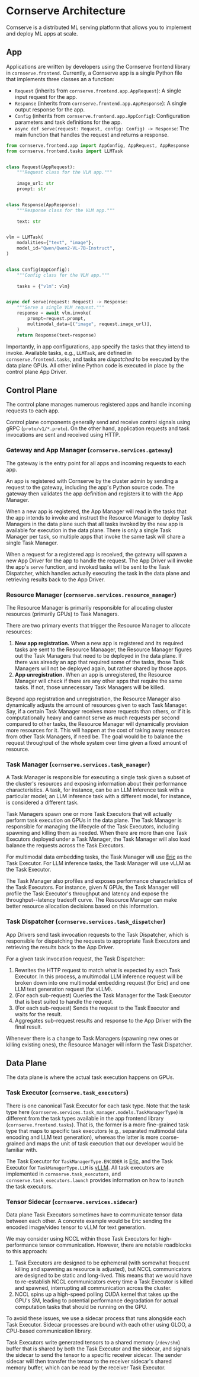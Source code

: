 # Cornserve Architecture

Cornserve is a distributed ML serving platform that allows you to implement and deploy ML apps at scale.


## App

Applications are written by developers using the Cornserve frontend library in `cornserve.frontend`.
Currently, a Cornserve app is a single Python file that implements three classes an a function:
- `Request` (inherits from `cornserve.frontend.app.AppRequest`): A single input request for the app.
- `Response` (inherits from `cornserve.frontend.app.AppResponse`): A single output response for the app.
- `Config` (inherits from `cornserve.frontend.app.AppConfig`): Configuration parameters and task definitions for the app.
- `async def serve(request: Request, config: Config) -> Response`: The main function that handles the request and returns a response.

```python
from cornserve.frontend.app import AppConfig, AppRequest, AppResponse
from cornserve.frontend.tasks import LLMTask


class Request(AppRequest):
    """Request class for the VLM app."""
    
    image_url: str
    prompt: str


class Response(AppResponse):
    """Response class for the VLM app."""
    
    text: str


vlm = LLMTask(
    modalities={"text", "image"},
    model_id="Qwen/Qwen2-VL-7B-Instruct",
)


class Config(AppConfig):
    """Config class for the VLM app."""
    
    tasks = {"vlm": vlm}


async def serve(request: Request) -> Response:
    """Serve a single VLM request."""
    response = await vlm.invoke(
        prompt=request.prompt,
        multimodal_data=[("image", request.image_url)],
    )
    return Response(text=response)
```

Importantly, in app configurations, app specify the tasks that they intend to invoke.
Available tasks, e.g., `LLMTask`, are defined in `cornserve.frontend.tasks`, and tasks are *dispatched* to be executed by the data plane GPUs.
All other inline Python code is executed in place by the control plane App Driver.


## Control Plane

The control plane manages numerous registered apps and handle incoming requests to each app.

Control plane components generally send and receive control signals using gRPC (`proto/v1/*.proto`).
On the other hand, application requests and task invocations are sent and received using HTTP.

### Gateway and App Manager (`cornserve.services.gateway`)

The gateway is the entry point for all apps and incoming requests to each app.

An app is registered with Cornserve by the cluster admin by sending a request to the gateway, including the app's Python source code.
The gateway then validates the app definition and registers it to with the App Manager.

When a new app is registered, the App Manager will read in the tasks that the app intends to invoke and instruct the Resource Manager to deploy Task Managers in the data plane such that all tasks invoked by the new app is available for execution in the data plane.
There is only a single Task Manager per task, so multiple apps that invoke the same task will share a single Task Manager.

When a request for a registered app is received, the gateway will spawn a new App Driver for the app to handle the request.
The App Driver will invoke the app's `serve` function, and invoked tasks will be sent to the Task Dispatcher, which handles actually executing the task in the data plane and retrieving results back to the App Driver.

### Resource Manager (`cornserve.services.resource_manager`)

The Resource Manager is primarily responsible for allocating cluster resources (primarily GPUs) to Task Managers.

There are two primary events that trigger the Resource Manager to allocate resources:
1. **New app registration.** When a new app is registered and its required tasks are sent to the Resource Manaager, the Resource Manager figures out the Task Managers that need to be deployed in the data plane. If there was already an app that required some of the tasks, those Task Managers will not be deployed again, but rather shared by those apps.
2. **App unregistration.** When an app is unregistered, the Resource Manager will check if there are any other apps that require the same tasks. If not, those unnecessary Task Managers will be killed.

Beyond app registration and unregistration, the Resource Manager also dynamically adjusts the amount of resources given to each Task Manager.
Say, if a certain Task Manager receives more requests than others, or if it is computationally heavy and cannot serve as much requests per second compared to other tasks, the Resource Manager will dynamically provision more resources for it.
This will happen at the cost of taking away resources from other Task Managers, if need be.
The goal would be to balance the request throughput of the whole system over time given a fixed amount of resource.

### Task Manager (`cornserve.services.task_manager`)

A Task Manager is responsible for executing a single task given a subset of the cluster's resources and exposing information about their performance characteristics.
A task, for instance, can be an LLM inference task with a particular model; an LLM inference task with a different model, for instance, is considered a different task.

Task Managers spawn one or more Task Executors that will actually perform task execution on GPUs in the data plane.
The Task Manager is responsible for managing the lifecycle of the Task Executors, including spawning and killing them as needed.
When there are more than one Task Executors deployed under a Task Manager, the Task Manager will also load balance the requests across the Task Executors.

For multimodal data embedding tasks, the Task Manager will use [Eric](eric.md) as the Task Executor.
For LLM inference tasks, the Task Manager will use vLLM as the Task Executor.

The Task Manager also profiles and exposes performance characteristics of the Task Executors.
For instance, given $N$ GPUs, the Task Manager will profile the Task Executor's throughput and latency and expose the throughput--latency tradeoff curve.
The Resource Manager can make better resource allocation decisions based on this information.

### Task Dispatcher (`cornserve.services.task_dispatcher`)

App Drivers send task invocation requests to the Task Dispatcher, which is responsible for dispatching the requests to appropriate Task Executors and retrieving the results back to the App Driver.

For a given task invocation request, the Task Dispatcher:
1. Rewrites the HTTP request to match what is expected by each Task Executor. In this process, a multimodal LLM inference request will be broken down into one multimodal embedding request (for Eric) and one LLM text generation request (for vLLM).
2. (For each sub-request) Queries the Task Manager for the Task Executor that is best suited to handle the request.
3. (For each sub-request) Sends the request to the Task Executor and waits for the result.
4. Aggregates sub-request results and response to the App Driver with the final result.

Whenever there is a change to Task Managers (spawning new ones or killing existing ones), the Resource Manager will inform the Task Dispatcher.


## Data Plane

The data plane is where the actual task execution happens on GPUs.

### Task Executor (`cornserve.task_executors`)

There is one canonical Task Executor for each task type.
Note that the task type here (`cornserve.services.task_manager.models.TaskManagerType`) is different from the task types available in the app frontend library (`cornserve.frontend.tasks`).
That is, the former is a more fine-grained task type that maps to specific task executors (e.g., separated multimodal data encoding and LLM text generation), whereas the latter is more coarse-grained and maps the unit of task execution that our developer would be familiar with.

The Task Executor for `TaskManagerType.ENCODER` is [Eric](eric.md), and the Task Executor for `TaskManagerType.LLM` is [vLLM](vllm.md).
All task executors are implemented in `cornserve.task_executors`, and `cornserve.task_executors.launch` provides information on how to launch the task executors.

### Tensor Sidecar (`cornserve.services.sidecar`)

Data plane Task Executors sometimes have to communicate tensor data between each other.
A concrete example would be Eric sending the encoded image/video tensor to vLLM for text generation.

We may consider using NCCL within those Task Executors for high-performance tensor communication.
However, there are notable roadblocks to this approach:
1. Task Executors are designed to be ephemeral (with somewhat frequent killing and spawning as resource is adjusted), but NCCL communicators are designed to be static and long-lived. This means that we would have to re-establish NCCL communicators every time a Task Executor is killed and spawned, interrupting all communication across the cluster.
2. NCCL spins up a high-speed polling CUDA kernel that takes up the GPU's SM, leading to potential performance degradation for actual computation tasks that should be running on the GPU.

To avoid these issues, we use a sidecar process that runs alongside each Task Executor.
Sidecar processes are bound with each other using GLOO, a CPU-based communication library.

Task Executors write generated tensors to a shared memory (`/dev/shm`) buffer that is shared by both the Task Executor and the sidecar, and signals the sidecar to send the tensor to a specific receiver sidecar.
The sender sidecar will then transfer the tensor to the receiver sidecar's shared memory buffer, which can be read by the receiver Task Executor.
